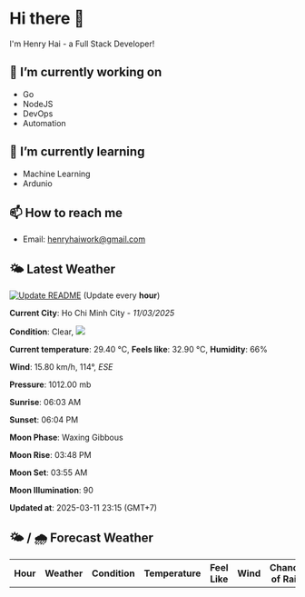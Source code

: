 # Hi there 👋

I'm Henry Hai - a Full Stack Developer!

## 🔭 I’m currently working on

- Go
- NodeJS
- DevOps
- Automation

## 🌱 I’m currently learning

- Machine Learning
- Ardunio

## 📫 How to reach me

- Email: <henryhaiwork@gmail.com>

## 🌤️ Latest Weather
[![Update README](https://github.com/henry0hai/henry0hai/actions/workflows/udpateReadme.yml/badge.svg)](https://github.com/henry0hai/henry0hai/actions/workflows/udpateReadme.yml)
(Update every **hour**)
<!-- CURRENT_WEATHER:START -->
**Current City**: Ho Chi Minh City - *11/03/2025*

**Condition**: Clear, <img src="https://cdn.weatherapi.com/weather/64x64/night/113.png"/>

**Current temperature**: 29.40 °C, **Feels like**: 32.90 °C, **Humidity**: 66%

**Wind**: 15.80 km/h, 114°, *ESE*

**Pressure**: 1012.00 mb

**Sunrise**: 06:03 AM

**Sunset**: 06:04 PM

**Moon Phase**: Waxing Gibbous

**Moon Rise**: 03:48 PM

**Moon Set**: 03:55 AM

**Moon Illumination**: 90

**Updated at**: 2025-03-11 23:15 (GMT+7)<!-- CURRENT_WEATHER:END -->

## 🌤️ / 🌧️ Forecast Weather
<!-- FORECAST_WEATHER:START -->
<table>
		<tr>
			<th>Hour</th>
			<th>Weather</th>
			<th>Condition</th>
			<th>Temperature</th>
			<th>Feel Like</th>
			<th>Wind</th>
			<th>Chance of Rain</th>
		</tr>
</table>
<!-- FORECAST_WEATHER:END -->
